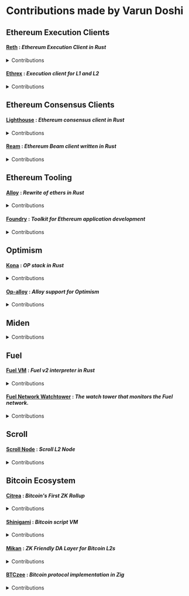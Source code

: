 # Contributions made by Varun Doshi

## Ethereum Execution Clients
#### [Reth](https://github.com/paradigmxyz/reth) : *Ethereum Execution Client in Rust*

<details>

<summary>Contributions</summary>

- [17179](https://github.com/paradigmxyz/reth/pull/17179) : Add v5 flashbots relay block validation for Fusaka
- [16818](https://github.com/paradigmxyz/reth/pull/16818) : Punish malicious peers
- [15683](https://github.com/paradigmxyz/reth/pull/15683) : Use L2 timestamps for mapped L1
- [15233](https://github.com/paradigmxyz/reth/pull/15233) : Add opstack specific display_hardforks implementation
- [15132](https://github.com/paradigmxyz/reth/pull/15132) : Use configured max_new_pending_txs_notifications channel for channel size
- [14333](https://github.com/paradigmxyz/reth/pull/14333) : Return root result without blocking due to sparse trie Drop
- [14273](https://github.com/paradigmxyz/reth/pull/14273) : Add cli arg for pool lifetime
- [11501](https://github.com/paradigmxyz/reth/pull/11501) : RPC replace function created 
- [11491](https://github.com/paradigmxyz/reth/pull/11491) : Reset pruned numbers on stage drop
- [11469](https://github.com/paradigmxyz/reth/pull/11469) : Cleaned up prepare_call_env()
- [11435](https://github.com/paradigmxyz/reth/pull/11435) : Reorder all serde_bincode_compat module definitions


</details>


#### [Ethrex](https://github.com/lambdaclass/ethrex) : *Execution client for L1 and L2*

<details>

<summary>Contributions</summary>

- [2125](https://github.com/lambdaclass/ethrex/pull/2125) : Added validation before removedb
- [1762](https://github.com/lambdaclass/ethrex/pull/1762) : Replace specId with Fork

</details>


## Ethereum Consensus Clients
#### [Lighthouse](https://github.com/sigp/lighthouse) : *Ethereum consensus client in Rust*

<details>

<summary>Contributions</summary>

- [7279](https://github.com/sigp/lighthouse/pull/7279) : Update mainnet bootnodes
- [7253](https://github.com/sigp/lighthouse/pull/7253) : Better error for light_client/bootstrap endpoint
- [7222](https://github.com/sigp/lighthouse/pull/7222) : Add more bootnodes for Hoodi and Sepolia  
- [7160](https://github.com/sigp/lighthouse/pull/7160) : Update hoodi config to use new fields 
- [7134](https://github.com/sigp/lighthouse/pull/7134) : Refactor BlockProposerContents


</details>

#### [Ream](https://github.com/ReamLabs/ream) : *Ethereum Beam client written in Rust*

<details>

<summary>Contributions</summary>

- [618](https://github.com/ReamLabs/ream/pull/618) : Forward and validate gossipsub beacon block
- [584](https://github.com/ReamLabs/ream/pull/584) : Implement builder specifications
- [458](https://github.com/ReamLabs/ream/pull/458) : Weak Subjectivity Check
- [371](https://github.com/ReamLabs/ream/pull/371) : Implement Checkpoint Sync 
- [31](https://github.com/ReamLabs/ream/pull/31) : Implement Fork Choice functions
- More [PRs](https://github.com/ReamLabs/ream/pulls?page=1&q=is%3Apr+author%3Avarun-doshi)

</details>


## Ethereum Tooling
#### [Alloy](https://github.com/alloy-rs/alloy) : *Rewrite of ethers in Rust*

<details>

<summary>Contributions</summary>

- [2707](https://github.com/alloy-rs/alloy/pull/2707) : Allow sharing Ledger transport in LedgerSigner 
- [2638](https://github.com/alloy-rs/alloy/pull/2638) : Add BuilderBlockValidationV5 for relay for Fusaka
- [2202](https://github.com/alloy-rs/alloy/pull/2202) : Add BlobAndProofV2
- [2106](https://github.com/alloy-rs/alloy/pull/2106) : Implement StatesOverrideBuilder


</details>

#### [Foundry](https://github.com/foundry-rs/foundry) : *Toolkit for Ethereum application development*

<details>

<summary>Contributions</summary>

- [10924](https://github.com/foundry-rs/foundry/pull/10924) : Add flag to disable alias


</details>

## Optimism

#### [Kona](https://github.com/op-rs/kona) : *OP stack in Rust*

<details>



<summary>Contributions</summary>

- [2460](https://github.com/op-rs/kona/pull/2460) : Support sequencer recovery mode
- [2394](https://github.com/op-rs/kona/pull/2394) : L2 Chain ID Abstraction
- [2235](https://github.com/op-rs/kona/pull/2235) : Supervisor Engine Resets
- [2145](https://github.com/op-rs/kona/pull/2145) : Fix localUnsafe always points to genesis
- [2072](https://github.com/op-rs/kona/pull/2072) : Implement opp2p_listBlockedSubnets
- [1601](https://github.com/op-rs/kona/pull/1601) : Contract code tests
- [1485](https://github.com/op-rs/kona/pull/1485) : Sequencer cli parameters
- More [PRs](https://github.com/op-rs/kona/pulls?q=+is%3Apr+author%3Avarun-doshi+)

</details>

#### [Op-alloy](https://github.com/alloy-rs/op-alloy) : *Alloy support for Optimism*

<details>
  
<summary>Contributions</summary>

- [454](https://github.com/alloy-rs/op-alloy/pull/454) : Implement AnyRpcTransaction for OpTxEnvelope 
- [451](https://github.com/alloy-rs/op-alloy/pull/451) : Added helpers for opExecutionData
- [436](https://github.com/alloy-rs/op-alloy/pull/436) : Custom deserialize impl for OpExecutionPayload
- [431](https://github.com/alloy-rs/op-alloy/pull/431) : Remove IsthmusPayloadFields
- [429](https://github.com/alloy-rs/op-alloy/pull/429) : Implement OpExecutionData

</details>

## Miden


<details>

<summary>Contributions</summary>

- [Miden-base](https://github.com/0xMiden/miden-base/pulls?q=+is%3Apr+author%3Avarun-doshi+) : Core components of the Miden protocol
- [Miden-client](https://github.com/0xMiden/miden-client/pulls?q=+is%3Apr+author%3Avarun-doshi+) : Client library that facilitates interaction with the Miden blockchain
- [Miden-node](https://github.com/0xMiden/miden-node/pulls?q=+is%3Apr+author%3Avarun-doshi+) : Implementation of the node for the Miden blockchain
- [Miden-VM](https://github.com/0xMiden/miden-vm/pulls?q=+is%3Apr+author%3Avarun-doshi+) : STARK based Miden VM
- [Miden-crypto](https://github.com/0xMiden/crypto/pulls?q=is%3Apr+author%3Avarun-doshi+is%3Aclosed) : Cryptographic primitives used in Miden rollup

</details>


## Fuel

#### [Fuel VM](https://github.com/FuelLabs/fuel-vm) : *Fuel v2 interpreter in Rust*

<details>

<summary>Contributions</summary>

- [969](https://github.com/FuelLabs/fuel-vm/pull/969) : Consolidate V1 Input types
- [964](https://github.com/FuelLabs/fuel-vm/pull/964) : Refactor check_unique_rules to be more modular

</details>

#### [Fuel Network Watchtower](https://github.com/FuelLabs/network-watchtower) : *The watch tower that monitors the Fuel network.*

<details>

<summary>Contributions</summary>

- [114](https://github.com/FuelLabs/network-watchtower/pull/114) : Refactor DownloaderConfig


</details>

## Scroll

#### [Scroll Node](https://github.com/scroll-tech/rollup-node) : *Scroll L2 Node*

<details>

<summary>Contributions</summary>

- [287](https://github.com/scroll-tech/rollup-node/pull/287) : Skip empty block
- [272](https://github.com/scroll-tech/rollup-node/pull/272) : Standardize order for incoming blocks
- [259](https://github.com/scroll-tech/rollup-node/pull/259) : Cache incoming blocks to prevent duplication
- [241](https://github.com/scroll-tech/rollup-node/pull/241) : Verify L1 Message Index

</details>

## Bitcoin Ecosystem

#### [Citrea](https://github.com/chainwayxyz/citrea) : *Bitcoin's First ZK Rollup*

<details>

<summary>Contributions</summary>

- [2572](https://github.com/chainwayxyz/citrea/pull/2572) : Remove CommitmentMerkleRoots table from Ledger DB
- [2549](https://github.com/chainwayxyz/citrea/pull/2549) : Table warn and move height function
- [2517](https://github.com/chainwayxyz/citrea/pull/2517) : Remove sequencer_pub_key from HookL2BlockInfo 
- [2405](https://github.com/chainwayxyz/citrea/pull/2405) : Return error for no bytecode

</details>

#### [Shinigami](https://github.com/starkware-bitcoin/shinigami) : *Bitcoin script VM*

<details>

<summary>Contributions</summary>

- [287](https://github.com/starkware-bitcoin/shinigami/pull/287) : Fix P2SH failing tests
- [268](https://github.com/starkware-bitcoin/shinigami/pull/268) : Implement P2SH Transaction Type
- [79](https://github.com/starkware-bitcoin/shinigami/pull/79) : Implement OP_SWAP & OP_2SWAP opcodes

</details>

#### [Mikan](https://github.com/starkware-bitcoin/mikan) : *ZK Friendly DA Layer for Bitcoin L2s*

<details>

<summary>Contributions</summary>

- [34](https://github.com/starkware-bitcoin/mikan/pull/34) : Add block table + serialization
- [31](https://github.com/starkware-bitcoin/mikan/pull/31) : Update Block structure
- [26](https://github.com/starkware-bitcoin/mikan/pull/26) : Implement Block structure
- [25](https://github.com/starkware-bitcoin/mikan/pull/25) : Fix toolchain extension

</details>

#### [BTCzee](https://github.com/zig-bitcoin/btczee) : *Bitcoin protocol implementation in Zig*

<details>

<summary>Contributions</summary>

- [113](https://github.com/zig-bitcoin/btczee/pull/113) : Implement ScriptBuilder
- [34](https://github.com/zig-bitcoin/btczee/pull/34) : Implement more Opcodes
- [25](https://github.com/zig-bitcoin/btczee/pull/25) : Implement Opcodes

</details>
